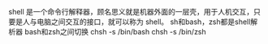 shell 是一个命令行解释器，顾名思义就是机器外面的一层壳，用于人机交互，只要是人与电脑之间交互的接口，就可以称为 shell。
sh和bash，zsh都是shell解析器
bash和zsh之间切换
chsh -s /bin/bash
chsh -s /bin/zsh